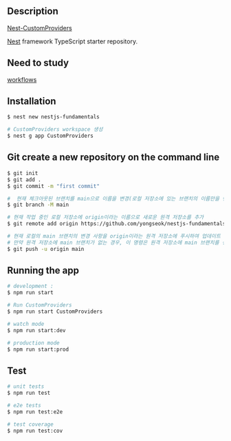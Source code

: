 ## Description

[Nest-CustomProviders](https://docs.nestjs.com/fundamentals/custom-providers)

[Nest](https://github.com/nestjs/nest) framework TypeScript starter repository.

## Need to study
[workflows](https://docs.github.com/ko/actions/using-workflows)

## Installation

```bash
$ nest new nestjs-fundamentals

# CustomProviders workspace 생성
$ nest g app CustomProviders 
```

## Git create a new repository on the command line

```bash
$ git init
$ git add .
$ git commit -m "first commit"

#  현재 체크아웃된 브랜치를 main으로 이름을 변경(로컬 저장소에 있는 브랜치의 이름만을 변경)
$ git branch -M main

# 현재 작업 중인 로컬 저장소에 origin이라는 이름으로 새로운 원격 저장소를 추가
$ git remote add origin https://github.com/yongseok/nestjs-fundamentals.git

# 현재 로컬의 main 브랜치의 변경 사항을 origin이라는 원격 저장소에 푸시하여 업데이트
# 만약 원격 저장소에 main 브랜치가 없는 경우, 이 명령은 원격 저장소에 main 브랜치를 생성하고 로컬의 변경 사항을 반영
$ git push -u origin main
```

## Running the app

```bash
# development : 
$ npm run start

# Run CustomProviders
$ npm run start CustomProviders

# watch mode
$ npm run start:dev

# production mode
$ npm run start:prod
```

## Test

```bash
# unit tests
$ npm run test

# e2e tests
$ npm run test:e2e

# test coverage
$ npm run test:cov
```
